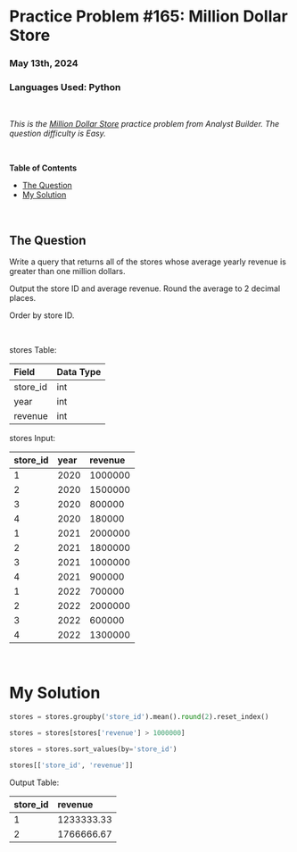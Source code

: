 # **Practice Problem #165: Million Dollar Store**
### May 13th, 2024
### Languages Used: Python

<br>

*This is the [Million Dollar Store](https://www.analystbuilder.com/questions/million-dollar-store-ARdQa) practice problem from Analyst Builder. The question difficulty is Easy.*

<br>

**Table of Contents**

-   [The Question](#the-question)
-   [My Solution](#my-solution)
  
<br>

## The Question

Write a query that returns all of the stores whose average yearly revenue is greater than one million dollars.

Output the store ID and average revenue. Round the average to 2 decimal places.

Order by store ID.

<br>

stores Table:

| Field    | Data Type |
| :------- | :-------- |
| store_id | int       |
| year     | int       |
| revenue  | int       |

stores Input:

| store_id | year | revenue |
| :------- | :--- | :------ |
| 1        | 2020 | 1000000 |
| 2        | 2020 | 1500000 |
| 3        | 2020 | 800000  |
| 4        | 2020 | 180000  |
| 1        | 2021 | 2000000 |
| 2        | 2021 | 1800000 |
| 3        | 2021 | 1000000 |
| 4        | 2021 | 900000  |
| 1        | 2022 | 700000  |
| 2        | 2022 | 2000000 |
| 3        | 2022 | 600000  |
| 4        | 2022 | 1300000 |

<br>

# My Solution

``` Python
stores = stores.groupby('store_id').mean().round(2).reset_index()

stores = stores[stores['revenue'] > 1000000]

stores = stores.sort_values(by='store_id')

stores[['store_id', 'revenue']]
```

Output Table:

| store_id | revenue    |
| -------- | :--------- |
| 1        | 1233333.33 |
| 2        | 1766666.67 |
